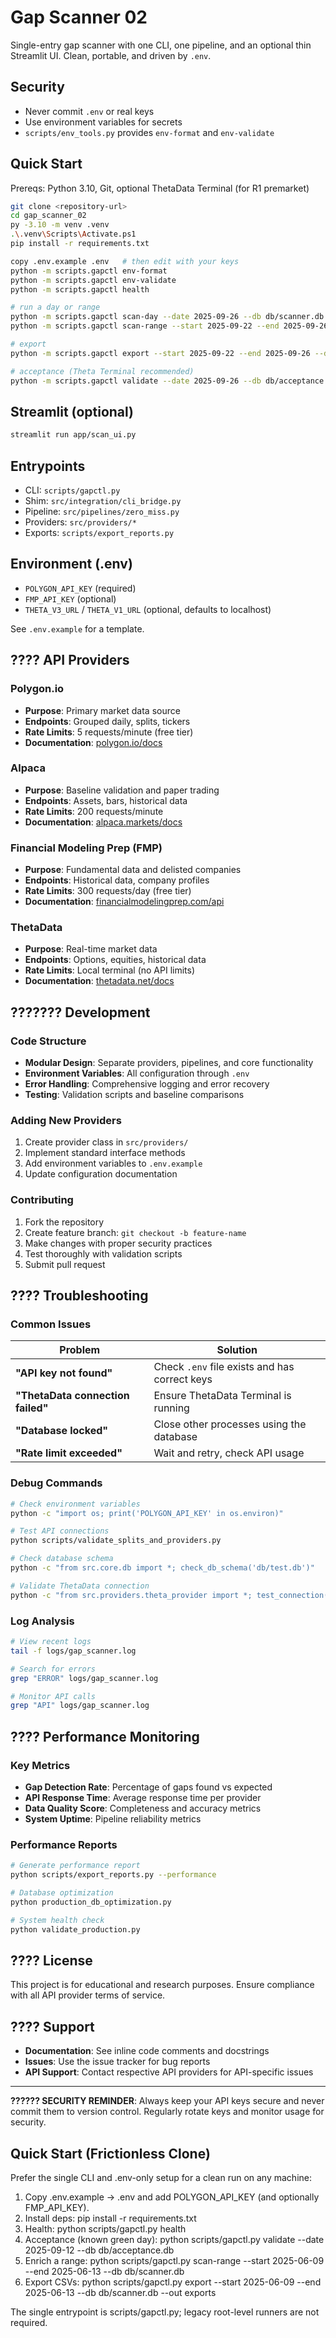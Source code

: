 # Gap Scanner 02

Single-entry gap scanner with one CLI, one pipeline, and an optional thin Streamlit UI. Clean, portable, and driven by `.env`.

## Security

- Never commit `.env` or real keys
- Use environment variables for secrets
- `scripts/env_tools.py` provides `env-format` and `env-validate`

## Quick Start

Prereqs: Python 3.10, Git, optional ThetaData Terminal (for R1 premarket)

```bash
git clone <repository-url>
cd gap_scanner_02
py -3.10 -m venv .venv
.\.venv\Scripts\Activate.ps1
pip install -r requirements.txt

copy .env.example .env   # then edit with your keys
python -m scripts.gapctl env-format
python -m scripts.gapctl env-validate
python -m scripts.gapctl health

# run a day or range
python -m scripts.gapctl scan-day --date 2025-09-26 --db db/scanner.db
python -m scripts.gapctl scan-range --start 2025-09-22 --end 2025-09-26 --db db/scanner.db

# export
python -m scripts.gapctl export --start 2025-09-22 --end 2025-09-26 --db db/scanner.db --out exports

# acceptance (Theta Terminal recommended)
python -m scripts.gapctl validate --date 2025-09-26 --db db/acceptance.db
```

## Streamlit (optional)

```bash
streamlit run app/scan_ui.py
```

## Entrypoints

- CLI: `scripts/gapctl.py`
- Shim: `src/integration/cli_bridge.py`
- Pipeline: `src/pipelines/zero_miss.py`
- Providers: `src/providers/*`
- Exports: `scripts/export_reports.py`

## Environment (.env)

- `POLYGON_API_KEY` (required)
- `FMP_API_KEY` (optional)
- `THETA_V3_URL` / `THETA_V1_URL` (optional, defaults to localhost)

See `.env.example` for a template.

## ???? API Providers

### Polygon.io
- **Purpose**: Primary market data source
- **Endpoints**: Grouped daily, splits, tickers
- **Rate Limits**: 5 requests/minute (free tier)
- **Documentation**: [polygon.io/docs](https://polygon.io/docs)

### Alpaca
- **Purpose**: Baseline validation and paper trading
- **Endpoints**: Assets, bars, historical data
- **Rate Limits**: 200 requests/minute
- **Documentation**: [alpaca.markets/docs](https://alpaca.markets/docs)

### Financial Modeling Prep (FMP)
- **Purpose**: Fundamental data and delisted companies
- **Endpoints**: Historical data, company profiles
- **Rate Limits**: 300 requests/day (free tier)
- **Documentation**: [financialmodelingprep.com/api](https://financialmodelingprep.com/developer/docs)

### ThetaData
- **Purpose**: Real-time market data
- **Endpoints**: Options, equities, historical data
- **Rate Limits**: Local terminal (no API limits)
- **Documentation**: [thetadata.net/docs](https://http-docs.thetadata.net/)

## ??????? Development

### Code Structure

- **Modular Design**: Separate providers, pipelines, and core functionality
- **Environment Variables**: All configuration through `.env`
- **Error Handling**: Comprehensive logging and error recovery
- **Testing**: Validation scripts and baseline comparisons

### Adding New Providers

1. Create provider class in `src/providers/`
2. Implement standard interface methods
3. Add environment variables to `.env.example`
4. Update configuration documentation

### Contributing

1. Fork the repository
2. Create feature branch: `git checkout -b feature-name`
3. Make changes with proper security practices
4. Test thoroughly with validation scripts
5. Submit pull request

## ???? Troubleshooting

### Common Issues

| Problem | Solution |
|---------|----------|
| **"API key not found"** | Check `.env` file exists and has correct keys |
| **"ThetaData connection failed"** | Ensure ThetaData Terminal is running |
| **"Database locked"** | Close other processes using the database |
| **"Rate limit exceeded"** | Wait and retry, check API usage |

### Debug Commands

```bash
# Check environment variables
python -c "import os; print('POLYGON_API_KEY' in os.environ)"

# Test API connections
python scripts/validate_splits_and_providers.py

# Check database schema
python -c "from src.core.db import *; check_db_schema('db/test.db')"

# Validate ThetaData connection
python -c "from src.providers.theta_provider import *; test_connection()"
```

### Log Analysis

```bash
# View recent logs
tail -f logs/gap_scanner.log

# Search for errors
grep "ERROR" logs/gap_scanner.log

# Monitor API calls
grep "API" logs/gap_scanner.log
```

## ???? Performance Monitoring

### Key Metrics

- **Gap Detection Rate**: Percentage of gaps found vs expected
- **API Response Time**: Average response time per provider
- **Data Quality Score**: Completeness and accuracy metrics
- **System Uptime**: Pipeline reliability metrics

### Performance Reports

```bash
# Generate performance report
python scripts/export_reports.py --performance

# Database optimization
python production_db_optimization.py

# System health check
python validate_production.py
```

## ???? License

This project is for educational and research purposes. Ensure compliance with all API provider terms of service.

## ???? Support

- **Documentation**: See inline code comments and docstrings
- **Issues**: Use the issue tracker for bug reports
- **API Support**: Contact respective API providers for API-specific issues

---

**?????? SECURITY REMINDER**: Always keep your API keys secure and never commit them to version control. Regularly rotate keys and monitor usage for security.

## Quick Start (Frictionless Clone)

Prefer the single CLI and .env-only setup for a clean run on any machine:

1) Copy .env.example -> .env and add POLYGON_API_KEY (and optionally FMP_API_KEY).
2) Install deps: pip install -r requirements.txt
3) Health: python scripts/gapctl.py health
4) Acceptance (known green day): python scripts/gapctl.py validate --date 2025-09-12 --db db/acceptance.db
5) Enrich a range: python scripts/gapctl.py scan-range --start 2025-06-09 --end 2025-06-13 --db db/scanner.db
6) Export CSVs: python scripts/gapctl.py export --start 2025-06-09 --end 2025-06-13 --db db/scanner.db --out exports

The single entrypoint is scripts/gapctl.py; legacy root-level runners are not required.

